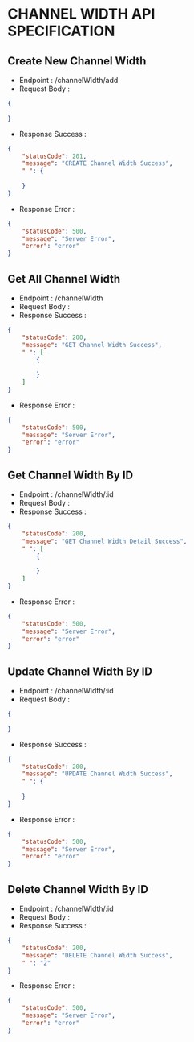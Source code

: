 # CHANNEL WIDTH API SPECIFICATION
## Create New Channel Width
- Endpoint : /channelWidth/add
- Request Body :
```json
{
    
}
```
- Response Success :
```json
{
    "statusCode": 201,
    "message": "CREATE Channel Width Success",
    " ": {
        
    }
}
```
- Response Error :
```json
{
    "statusCode": 500,
    "message": "Server Error",
    "error": "error"
}
```
## Get All Channel Width
- Endpoint : /channelWidth
- Request Body :
- Response Success :
```json
{
    "statusCode": 200,
    "message": "GET Channel Width Success",
    " ": [
        {
            
        }
    ]
}
```

- Response Error :
```json
{
    "statusCode": 500,
    "message": "Server Error",
    "error": "error"
}
```

## Get Channel Width By ID
- Endpoint : /channelWidth/:id
- Request Body :
- Response Success :
```json
{
    "statusCode": 200,
    "message": "GET Channel Width Detail Success",
    " ": [
        {
            
        }
    ]
}
```
- Response Error :
```json
{
    "statusCode": 500,
    "message": "Server Error",
    "error": "error"
}
```
## Update Channel Width By ID
- Endpoint : /channelWidth/:id
- Request Body :
```json
{
    
}
```
- Response Success :
```json
{
    "statusCode": 200,
    "message": "UPDATE Channel Width Success",
    " ": {
        
    }
}
```
- Response Error :
```json
{
    "statusCode": 500,
    "message": "Server Error",
    "error": "error"
}
```
## Delete Channel Width By ID
- Endpoint : /channelWidth/:id
- Request Body :
- Response Success :
```json
{
    "statusCode": 200,
    "message": "DELETE Channel Width Success",
    " ": "2"
}
```
- Response Error :
```json
{
    "statusCode": 500,
    "message": "Server Error",
    "error": "error"
}
```
